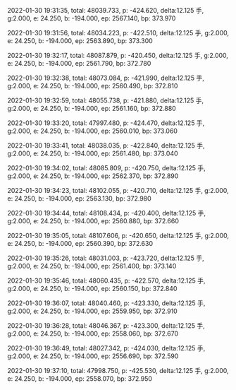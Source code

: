 2022-01-30 19:31:35, total: 48039.733, p: -424.620, delta:12.125 手, g:2.000, e: 24.250, b: -194.000, ep: 2567.140, bp: 373.970

2022-01-30 19:31:56, total: 48034.223, p: -422.510, delta:12.125 手, g:2.000, e: 24.250, b: -194.000, ep: 2563.890, bp: 373.300

2022-01-30 19:32:17, total: 48087.879, p: -420.450, delta:12.125 手, g:2.000, e: 24.250, b: -194.000, ep: 2561.790, bp: 372.780

2022-01-30 19:32:38, total: 48073.084, p: -421.990, delta:12.125 手, g:2.000, e: 24.250, b: -194.000, ep: 2560.490, bp: 372.810

2022-01-30 19:32:59, total: 48055.738, p: -421.880, delta:12.125 手, g:2.000, e: 24.250, b: -194.000, ep: 2561.160, bp: 372.880

2022-01-30 19:33:20, total: 47997.480, p: -424.470, delta:12.125 手, g:2.000, e: 24.250, b: -194.000, ep: 2560.010, bp: 373.060

2022-01-30 19:33:41, total: 48038.035, p: -422.840, delta:12.125 手, g:2.000, e: 24.250, b: -194.000, ep: 2561.480, bp: 373.040

2022-01-30 19:34:02, total: 48085.809, p: -420.750, delta:12.125 手, g:2.000, e: 24.250, b: -194.000, ep: 2562.370, bp: 372.890

2022-01-30 19:34:23, total: 48102.055, p: -420.710, delta:12.125 手, g:2.000, e: 24.250, b: -194.000, ep: 2563.130, bp: 372.980

2022-01-30 19:34:44, total: 48108.434, p: -420.400, delta:12.125 手, g:2.000, e: 24.250, b: -194.000, ep: 2560.880, bp: 372.660

2022-01-30 19:35:05, total: 48107.606, p: -420.650, delta:12.125 手, g:2.000, e: 24.250, b: -194.000, ep: 2560.390, bp: 372.630

2022-01-30 19:35:26, total: 48031.003, p: -423.720, delta:12.125 手, g:2.000, e: 24.250, b: -194.000, ep: 2561.400, bp: 373.140

2022-01-30 19:35:46, total: 48060.435, p: -422.570, delta:12.125 手, g:2.000, e: 24.250, b: -194.000, ep: 2560.150, bp: 372.840

2022-01-30 19:36:07, total: 48040.460, p: -423.330, delta:12.125 手, g:2.000, e: 24.250, b: -194.000, ep: 2559.950, bp: 372.910

2022-01-30 19:36:28, total: 48046.367, p: -423.300, delta:12.125 手, g:2.000, e: 24.250, b: -194.000, ep: 2558.060, bp: 372.670

2022-01-30 19:36:49, total: 48027.342, p: -424.030, delta:12.125 手, g:2.000, e: 24.250, b: -194.000, ep: 2556.690, bp: 372.590

2022-01-30 19:37:10, total: 47998.750, p: -425.530, delta:12.125 手, g:2.000, e: 24.250, b: -194.000, ep: 2558.070, bp: 372.950